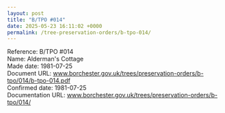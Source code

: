```yaml
---
layout: post
title: "B/TPO #014"
date: 2025-05-23 16:11:02 +0000
permalink: /tree-preservation-orders/b-tpo-014/
---
```


Reference: B/TPO #014 <br/>
Name: Alderman's Cottage<br/>
Made date: 1981-07-25<br/>
Document URL: www.borchester.gov.uk/trees/preservation-orders/b-tpo/014/b-tpo-014.pdf<br/>
Confirmed date: 1981-07-25<br/>
Documentation URL: www.borchester.gov.uk/trees/preservation-orders/b-tpo/014/<br/>
